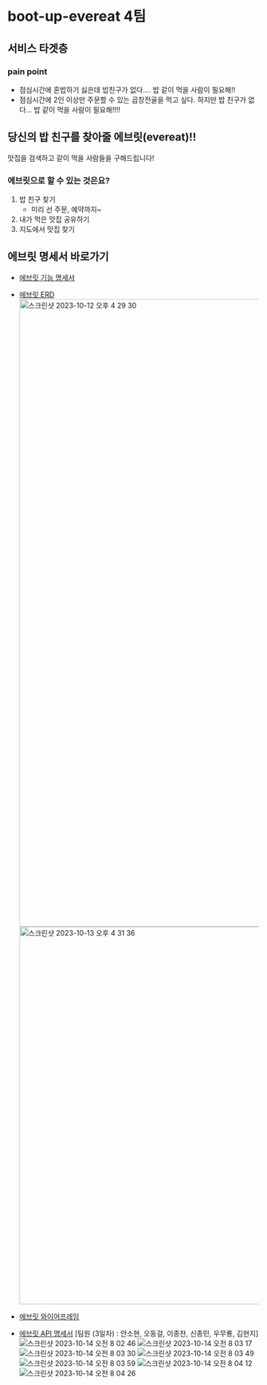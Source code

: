 # boot-up-evereat 4팀

## 서비스 타겟층
### pain point
- 점심시간에 혼밥하기 싫은데 밥친구가 없다.... 밥 같이 먹을 사람이 필요해!!
- 점심시간에 2인 이상만 주문할 수 있는 곱창전골을 먹고 싶다. 하지만 밥 친구가 없다... 밥 같이 먹을 사람이 필요해!!!!

## 당신의 밥 친구를 찾아줄 에브릿(evereat)!!
맛집을 검색하고 같이 먹을 사람들을 구해드립니다!

### 에브릿으로 할 수 있는 것은요?
1. 밥 친구 찾기
    - 미리 선 주문, 예약까지~
2. 내가 먹은 맛집 공유하기
3. 지도에서 맛집 찾기

## 에브릿 명세서 바로가기
- [에브릿 기능 명세서](https://www.notion.so/20f9ae76c4114619901e706a2ae0c945?pvs=4)
- [에브릿 ERD](https://www.erdcloud.com/d/zQukBDYhbdcHZyPSw)
      <img width="1260" alt="스크린샷 2023-10-12 오후 4 29 30" src="https://github.com/Kernel360/boot-up1-evereat/assets/68376744/4f3f5ec7-48df-4776-9429-92ef6cab0681">
      <img width="758" alt="스크린샷 2023-10-13 오후 4 31 36" src="https://github.com/Kernel360/boot-up1-evereat/assets/68376744/3b16de8a-2ff2-40cc-b7e6-66af29cd2e4d">

- [에브릿 와이어프레임](https://www.figma.com/file/eZwPGzAF6Q6BFYAkJsF52e/evereat?type=design&node-id=0%3A1&mode=design&t=CDyPMleeumjw4JM6-1)
- [에브릿 API 명세서](https://www.notion.so/evereat-API-975944d5631b410d992bbe97acd9a4e8?pvs=4)
[팀원 (3일차) : 안소현, 오동걸, 이종찬, 신종민, 우무룡, 김현지]
![스크린샷 2023-10-14 오전 8 02 46](https://github.com/ShineCorine/boot-up1-evereat/assets/124959156/77b2ce02-758c-485a-b76b-c4820829d9fb)
![스크린샷 2023-10-14 오전 8 03 17](https://github.com/ShineCorine/boot-up1-evereat/assets/124959156/604afccd-c34e-492d-985f-e74edf32d644)
![스크린샷 2023-10-14 오전 8 03 30](https://github.com/ShineCorine/boot-up1-evereat/assets/124959156/d697567d-370b-4df2-8bbe-81b98b3aac02)
![스크린샷 2023-10-14 오전 8 03 49](https://github.com/ShineCorine/boot-up1-evereat/assets/124959156/edb19eb5-e67c-4233-b559-d9abf1cc6b2a)
![스크린샷 2023-10-14 오전 8 03 59](https://github.com/ShineCorine/boot-up1-evereat/assets/124959156/df910824-41b3-4794-8b11-ab86ce4917dd)
![스크린샷 2023-10-14 오전 8 04 12](https://github.com/ShineCorine/boot-up1-evereat/assets/124959156/60515bbc-0873-4772-92f2-61c95cc62ce0)
![스크린샷 2023-10-14 오전 8 04 26](https://github.com/ShineCorine/boot-up1-evereat/assets/124959156/6849bd2b-3f11-4894-bd14-4efc9ed4a882)

